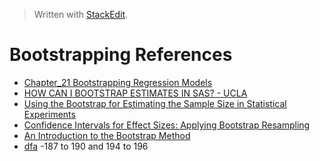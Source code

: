 


> Written with [StackEdit](https://stackedit.io/).

# Bootstrapping References

- [Chapter_21 Bootstrapping Regression Models](http://www.sagepub.com/sites/default/files/upm-binaries/21122_Chapter_21.pdf)
- [HOW CAN I BOOTSTRAP ESTIMATES IN SAS? - UCLA](https://stats.idre.ucla.edu/sas/faq/how-can-i-bootstrap-estimates-in-sas/)
- [Using the Bootstrap for Estimating the Sample Size in Statistical Experiments](https://pdfs.semanticscholar.org/c39b/24fe237486bce3cc7a3124efc864051b39a6.pdf)
- [Confidence Intervals for Effect Sizes: Applying Bootstrap Resampling](https://pareonline.net/getvn.asp?v=21&n=5)
- [An Introduction to the Bootstrap Method](https://towardsdatascience.com/an-introduction-to-the-bootstrap-method-58bcb51b4d60)
- [dfa](https://drive.google.com/file/d/0BwrKUdeoMjBganpQbkhlUnl6UTA/view)
-187 to 190 and 194 to 196
<!--stackedit_data:
eyJoaXN0b3J5IjpbNTQwNjg0MzcxLC0xNzQ2MDQyMzIzXX0=
-->